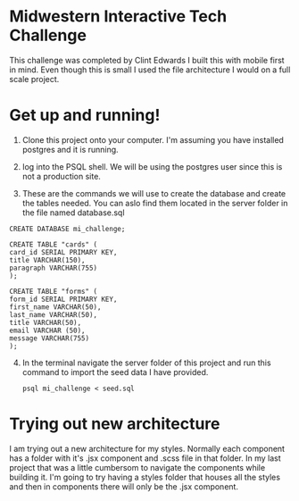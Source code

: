 # Midwestern Interactive Tech Challenge

This challenge was completed by Clint Edwards
I built this with mobile first in mind. Even though this is small I used the file architecture I would on a full scale project.

# Get up and running!

1. Clone this project onto your computer. I'm assuming you have installed postgres and it is running.

2. log into the PSQL shell. We will be using the postgres user since this is not a production site.

3. These are the commands we will use to create the database and create the tables needed. You can aslo find them located in the server folder in the file named database.sql

```
CREATE DATABASE mi_challenge;

CREATE TABLE "cards" (
card_id SERIAL PRIMARY KEY,
title VARCHAR(150),
paragraph VARCHAR(755)
);

CREATE TABLE "forms" (
form_id SERIAL PRIMARY KEY,
first_name VARCHAR(50),
last_name VARCHAR(50),
title VARCHAR(50),
email VARCHAR (50),
message VARCHAR(755)
);
```

4. In the terminal navigate the server folder of this project and run this command to import the seed data I have provided.
   ```
   psql mi_challenge < seed.sql
   ```

# Trying out new architecture

I am trying out a new architecture for my styles. Normally each component has a folder with it's .jsx component and .scss file in that folder. In my last project that was a little cumbersom to navigate the components while building it. I'm going to try having a styles folder that houses all the styles and then in components there will only be the .jsx component.
